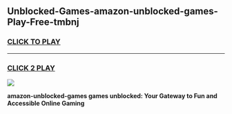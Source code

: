 
## Unblocked-Games-amazon-unblocked-games-Play-Free-tmbnj
<h3>
<a href="https://premium76.site?title=amazon-unblocked-games&ref=23A">CLICK TO PLAY</a></h3>
<hr>

<h3>
<a href="https://premium76.site?title=amazon-unblocked-games&ref=23A">CLICK 2 PLAY</a>
  
</h3>

<a href="https://premium76.site?title=amazon-unblocked-games&ref=23A"><img src="https://clearcache.store/games.png"></a>


**amazon-unblocked-games games unblocked: Your Gateway to Fun and Accessible Online Gaming**
